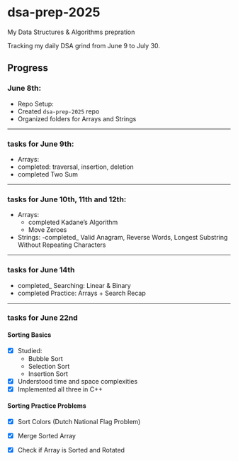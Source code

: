 # dsa-prep-2025
My Data Structures & Algorithms prepration

Tracking my daily DSA grind from June 9 to July 30.

##  Progress

###  June 8th:
-  Repo Setup:
  - Created `dsa-prep-2025` repo
  - Organized folders for Arrays and Strings

------

### tasks for June 9th:
-  Arrays:
  - completed: traversal, insertion, deletion
  - completed Two Sum

------
 
### tasks for June 10th, 11th and 12th:
- Arrays:
  -  completed Kadane’s Algorithm
  -  Move Zeroes
-  Strings:
  -completed_ Valid Anagram, Reverse Words, Longest Substring Without Repeating Characters


------

### tasks for June 14th
  - completed_ Searching: Linear & Binary
  -	completed Practice: Arrays + Search Recap


------


### tasks for June 22nd 

####  Sorting Basics
- [x] Studied:
  - Bubble Sort
  - Selection Sort
  - Insertion Sort
- [x] Understood time and space complexities
- [x] Implemented all three in C++

####  Sorting Practice Problems
- [x] Sort Colors (Dutch National Flag Problem)
- [x] Merge Sorted Array
- [x] Check if Array is Sorted and Rotated

  
